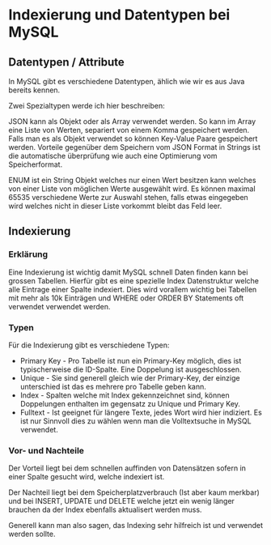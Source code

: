 # Indexierung und Datentypen bei MySQL

## Datentypen / Attribute

In MySQL gibt es verschiedene Datentypen, ählich wie wir es aus Java bereits kennen.

Zwei Spezialtypen werde ich hier beschreiben:

JSON kann als Objekt oder als Array verwendet werden. So kann im Array eine Liste von Werten, separiert von einem Komma gespeichert werden. Falls man es als Objekt verwendet so können Key-Value Paare gespeichert werden. Vorteile gegenüber dem Speichern vom JSON Format in Strings ist die automatische überprüfung wie auch eine Optimierung vom Speicherformat. 

ENUM ist ein String Objekt welches nur einen Wert besitzen kann welches von einer Liste von möglichen Werte ausgewählt wird. Es können maximal 65535 verschiedene Werte zur Auswahl stehen, falls etwas eingegeben wird welches nicht in dieser Liste vorkommt bleibt das Feld leer.

## Indexierung

### Erklärung

Eine Indexierung ist wichtig damit MySQL schnell Daten finden kann bei grossen Tabellen. Hierfür gibt es eine spezielle Index Datenstruktur welche alle Eintrage einer Spalte indexiert. Dies wird vorallem wichtig bei Tabellen mit mehr als 10k Einträgen und WHERE oder ORDER BY Statements oft verwendet verwendet werden.

### Typen

Für die Indexierung gibt es verschiedene Typen:

- Primary Key - Pro Tabelle ist nun ein Primary-Key möglich, dies ist typischerweise die ID-Spalte. Eine Doppelung ist ausgeschlossen.
- Unique - Sie sind generell gleich wie der Primary-Key, der einzige unterschied ist das es mehrere pro Tabelle geben kann.
- Index - Spalten welche mit Index gekennzeichnet sind, können Doppelungen enthalten im gegensatz zu Unique und Primary Key.
- Fulltext - Ist geeignet für längere Texte, jedes Wort wird hier indiziert. Es ist nur Sinnvoll dies zu wählen wenn man die Volltextsuche in MySQL verwendet.

### Vor- und Nachteile

Der Vorteil liegt bei dem schnellen auffinden von Datensätzen sofern in einer Spalte gesucht wird, welche indexiert ist.

Der Nachteil liegt bei dem Speicherplatzverbrauch (Ist aber kaum merkbar) und bei INSERT, UPDATE und DELETE welche jetzt ein wenig länger brauchen da der Index ebenfalls aktualisert werden muss. 

Generell kann man also sagen, das Indexing sehr hilfreich ist und verwendet werden sollte. 
